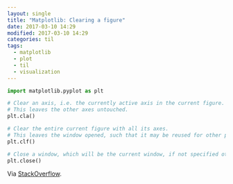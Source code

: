 ```yaml
---
layout: single
title: "Matplotlib: Clearing a figure"
date: 2017-03-10 14:29
modified: 2017-03-10 14:29
categories: til
tags:
  - matplotlib
  - plot
  - til
  - visualization
---
```


```python
import matplotlib.pyplot as plt

# Clear an axis, i.e. the currently active axis in the current figure.
# This leaves the other axes untouched.
plt.cla()

# Clear the entire current figure with all its axes.
# This leaves the window opened, such that it may be reused for other plots.
plt.clf()

# Close a window, which will be the current window, if not specified otherwise.
plt.close()
```

Via [StackOverflow](http://stackoverflow.com/a/8228808/1257318).
